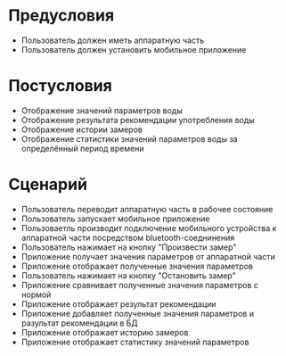 # Предусловия
* Пользователь должен иметь аппаратную часть
* Пользователь должен установить мобильное приложение

# Постусловия
* Отображение значений параметров воды
* Отображение результата рекомендации употребления воды
* Отображение истории замеров
* Отображение статистики значений параметров воды за определённый период времени

# Сценарий
* Пользователь переводит аппаратную часть в рабочее состояние
* Пользователь запускает мобильное приложение
* Пользоваетль производит подключение мобильного устройства к аппаратной части посредством bluetooth-соеднинения
* Пользователь нажимает на кнопку "Произвести замер"
* Приложение получает значения параметров от аппаратной части
* Приложение отображает полученные значения параметров
* Пользователь нажимает на кнопку "Остановить замер"
* Приложение сравнивает полученные значения параметров с нормой
* Приложение отображает результат рекомендации
* Приложение добавляет полученные значения параметров и разультат рекомендации в БД
* Приложение отображает историю замеров
* Приложение отображает статистику значений параметров
